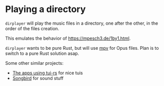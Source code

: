 <!-- markdownlint-disable MD024 MD040 MD013 -->

# Playing a directory

`dirplayer` will play the music files in a directory, one after the other, in the order of the files creation.

This emulates the behavior of <https://mpesch3.de/1by1.html>.

`dirplayer` wants to be pure Rust, but will use  [mpv](https://github.com/Cobrand/mpv-rs) for Opus files. Plan is to switch to a pure Rust solution asap.

Some other similar projects:

- [The apps using tui-rs](https://github.com/fdehau/tui-rs#apps-using-tui) for nice tuis
- [Songbird](https://github.com/serenity-rs/songbird) for sound stuff
